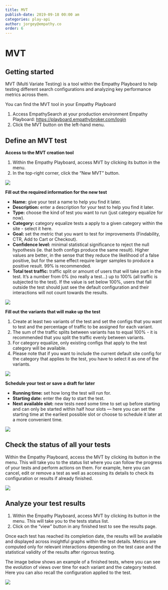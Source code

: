 ```yaml
---
title: MVT
publish-date: 2019-09-18 00:00 am
categories: play-api
author: jorgey@empathy.co
order: 6
---
```


# MVT

## Getting started
MVT (Multi Variate Testing) is a tool within the Empathy Playboard to help testing different search configurations and analyzing key performance metrics across them. 

You can find the MVT tool in your Empathy Playboard

1. Access EmpathySearch at your production environment Empathy Playboard: <https://playboard.empathybroker.com/login> 
2. Click the MVT button on the left-hand menu.

## Define an MVT test
**Access to the MVT creation tool** 

1. Within the Empathy Playboard, access MVT by clicking its button in the menu.
2. In the top-right corner, click the “New MVT” button.

![](/docs-empathy/assets/media/mvt-1.png)

 **Fill out the required information for the new test**

* **Name:** give your test a name to help you find it later.
* **Description:** enter a description for your test to help you find it later.
* **Type:** choose the kind of test you want to run  (just category equalize for now).
* **Category:**  category equalize tests a apply to a given category within the site - select it here.
* **Goal:** set the metric that you want to test for improvements (Findability, CTR, Add to Cart or Checkout).
* **Confidence level:** minimal statistical significance to reject the null hypothesis (ie. that both configs produce the same result). Higher values are better,  in the sense that they reduce the likelihood of a false positive, but for the same effect require larger samples to produce a positive result. 99% is recommended.
* **Total test traffic:** traffic split or amount of users that will take part in the test. It’s a number from 0% (no really a test…) up to 100% (all traffic is subjected to the test).  If the value is set below 100%, users that fall outside the test should just see the default configuration and their interactions will not count towards the results.

![](/docs-empathy/assets/media/mvt-2.png)

**Fill out the variants that will make up the test** 

1. Create at least two variants of the test and set the configs that you want to test and the percentage of traffic to be assigned for each variant.  
2. The sum of the traffic splits between variants has to equal 100% - it is recommended that you split the traffic evenly between variants.
3. For category equalize, only existing configs that apply to the test category will be available. 
4. Please note that if you want to include the current default site config for the category that applies to the test, you have to select it as one of the variants.

![](/docs-empathy/assets/media/mvt-3.png)

**Schedule your test or save a draft for later**

* **Running time:** set how long the test will run for.
* **Starting date:** enter the day to start the test.
* **Next available slot:** new tests need some time to set up before starting and can only be started within half hour slots — here you can set the starting time at the earliest possible slot or choose to schedule it later at a more convenient time.

![](/docs-empathy/assets/media/mvt-4.png)

## Check the status of all your tests
Within the Empathy Playboard, access the MVT by clicking its button in the menu. This will take you to the status list where you can follow the progress of your tests and perform actions on them. For example, here you can cancel, edit or remove a test as well as accessing its details to check its configuration or results if already finished.

![](/docs-empathy/assets/media/mvt-5.png)

## Analyze your test results
1. Within the Empathy Playboard, access MVT by clicking its button in the menu. This will take you to the tests status list.
2. Click on the “view” button in any finished test to see the results page.

Once each test has reached its completion date, the results will be available and displayed across insightful graphs within the test details. Metrics are computed only for relevant interactions depending on the test case and the statistical validity of the results after rigorous testing.

The image below shows an example of a finished tests, where you can see the evolution of views over time for each variant and the category tested. Here you can also recall the configuration applied to the test.

![](/docs-empathy/assets/media/mvt-6.png)

